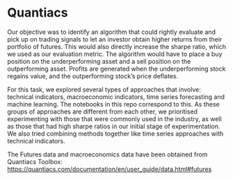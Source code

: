 # Quantiacs

Our objective was to identify an algorithm that could rightly evaluate and pick up on trading signals to let an investor obtain higher returns from their portfolio of futures. This would also directly increase the sharpe ratio, which we used as our evaluation metric. The algorithm would have to place a buy position on the underperforming asset and a sell position on the outperforming asset. Profits are generated when the underperforming stock regains value, and the outperforming stock’s price deflates.

For this task, we explored several types of approaches that involve: technical indicators, macroeconomic indicators, time series forecasting and machine learning. The notebooks in this repo correspond to this. As these groups of approaches are different from each other, we prioritised experimenting with those that were commonly used in the industry, as well as those that had high sharpe ratios in our initial stage of experimentation. We also tried combining methods together like time series approaches with technical indicators. 

The Futures data and macroeconomics data have been obtained from Quantiacs Toolbox: https://quantiacs.com/documentation/en/user_guide/data.html#futures

